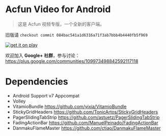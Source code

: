 Acfun Video for Android
====
>这是 Acfun 视频专版，一个全新的客户端。


旧版请 `checkout commit 084bac541a1d6316a71f3ab7bbb4b4440fb5f969`

[![get it on play](http://www.android.com/images/brand/get_it_on_play_logo_large.png)](https://play.google.com/store/apps/details?id=tv.ac.fun)

欢迎加入 __Google+ 社群__，参与讨论：<https://plus.google.com/communities/109973498842592117118>


Dependencies
===

- Android Support v7 Appcompat
- Volley 
- VitamioBundle <https://github.com/yixia/VitamioBundle>
- StickyGridHeaders <https://github.com/TonicArtos/StickyGridHeaders>
- PagerSlidingTabStrip <https://github.com/astuetz/PagerSlidingTabStrip>
- FadingActionBar <https://github.com/ManuelPeinado/FadingActionBar>
- DanmakuFlameMaster <https://github.com/ctiao/DanmakuFlameMaster>
